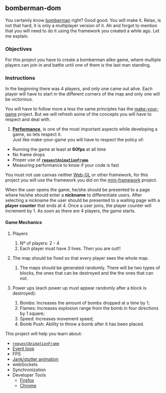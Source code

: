 ## bomberman-dom

You certainly know [bomberman](https://en.wikipedia.org/wiki/Bomberman) right? Good good. You will make it. Relax, is not that hard, it is only a multiplayer version of it. Ah and forgot to mention that you will need to do it using the framework you created a while ago. Let me explain.

### Objectives

For this project you have to create a bomberman alike game, where multiple players can join in and battle until one of them is the last man standing.

### Instructions

In the beginning there was 4 players, and only one came out alive. Each player will have to start in the different corners of the map and only one will be victorious.

You will have to follow more a less the same principles has the [make-your-game](https://public.01-edu.org/subjects/make-your-game/) project. But we will refresh some of the concepts you will have to respect and deal with.

1. [**Performance**](https://public.01-edu.org/subjects/good-practices/), is one of the most important aspects while developing a game, so lets respect it.\
   Just like make-your-game you will have to respect the policy of:

- Running the game at least at **60fps** at all time
- No frame drops
- Proper use of [**`requestAnimationFrame`**](https://developer.mozilla.org/en-US/docs/Web/API/window/requestAnimationFrame)
- Measuring performance to know if your code is fast

You must not use canvas neither [Web-GL](https://get.webgl.org/) or other framework, for this project you will use the framework you did on the [mini-framework](https://public.01-edu.org/subjects/mini-framework/) project.

When the user opens the game, he/she should be presented to a page where he/she should enter a **nickname** to differentiate users. After selecting a nickname the user should be presented to a waiting page with a **player counter** that ends at 4. Once a user joins, the
player counter will increment by 1. As soon as there are 4 players, the game starts.

#### Game Mechanics

1. Players

   1. Nº of players: 2 - 4
   2. Each player must have 3 lives. Then you are out!!

2. The map should be fixed so that every player sees the whole map.

   1. The maps should be generated randomly. There will be two types of blocks, the ones that can be destroyed and the the ones that can not.

3. Power ups (each power up must appear randomly after a block is destroyed):

   1. Bombs: Increases the amount of bombs dropped at a time by 1;
   2. Flames: Increases explosion range from the bomb in four directions by 1 square;
   3. Speed: Increases movement speed;
   4. Bomb Push: Ability to throw a bomb after it has been placed.

This project will help you learn about:

- [`requestAnimationFrame`](https://developer.mozilla.org/en-US/docs/Web/API/window/requestAnimationFrame)
- [Event loop](https://developer.mozilla.org/en-US/docs/Web/JavaScript/EventLoop)
- FPS
- [Jank/stutter animation](https://murtada.nl/blog/going-jank-free-achieving-60-fps-smooth-websites)
- webSockets
- Synchronization
- Developer Tools
  - [Firefox](https://developer.mozilla.org/en-US/docs/Learn/Common_questions/What_are_browser_developer_tools)
  - [Chrome](https://developers.google.com/web/tools/chrome-devtools)
